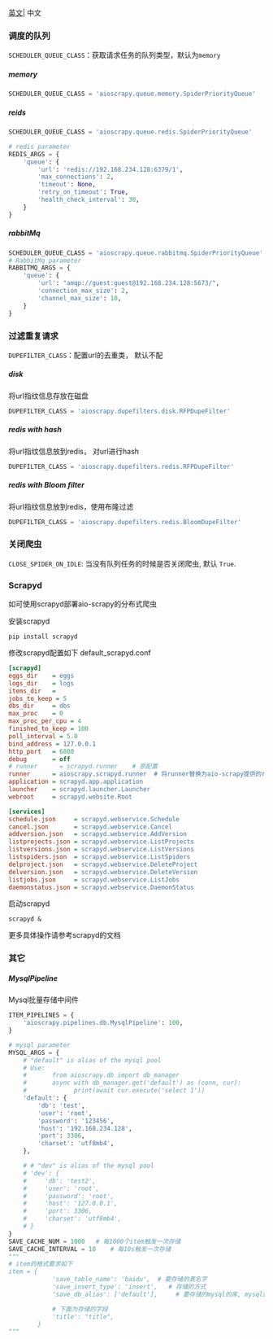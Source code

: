 
[英文](./documentation.md)| 中文
### 调度的队列
`SCHEDULER_QUEUE_CLASS`：获取请求任务的队列类型，默认为`memory`
##### memory
```python
SCHEDULER_QUEUE_CLASS = 'aioscrapy.queue.memory.SpiderPriorityQueue'
```
##### reids
```python
SCHEDULER_QUEUE_CLASS = 'aioscrapy.queue.redis.SpiderPriorityQueue'

# redis parameter
REDIS_ARGS = {
    'queue': {
        'url': 'redis://192.168.234.128:6379/1',
        'max_connections': 2,
        'timeout': None,
        'retry_on_timeout': True,
        'health_check_interval': 30,
    }
}
```
##### rabbitMq
```python
SCHEDULER_QUEUE_CLASS = 'aioscrapy.queue.rabbitmq.SpiderPriorityQueue'
# RabbitMq parameter
RABBITMQ_ARGS = {
    'queue': {
        'url': "amqp://guest:guest@192.168.234.128:5673/",
        'connection_max_size': 2,
        'channel_max_size': 10,
    }
}
```

### 过滤重复请求
`DUPEFILTER_CLASS`：配置url的去重类， 默认不配

##### disk
将url指纹信息存放在磁盘
```python
DUPEFILTER_CLASS = 'aioscrapy.dupefilters.disk.RFPDupeFilter'
```
##### redis with hash
将url指纹信息放到redis， 对url进行hash
```python
DUPEFILTER_CLASS = 'aioscrapy.dupefilters.redis.RFPDupeFilter'
```
##### redis with Bloom filter
将url指纹信息放到redis，使用布隆过滤
```python
DUPEFILTER_CLASS = 'aioscrapy.dupefilters.redis.BloomDupeFilter'
```

### 关闭爬虫
`CLOSE_SPIDER_ON_IDLE`: 当没有队列任务的时候是否关闭爬虫, 默认 `True`.


### Scrapyd
如可使用scrapyd部署aio-scrapy的分布式爬虫

安装scrapyd
```shell
pip install scrapyd
```
修改scrapyd配置如下
default_scrapyd.conf
```ini
[scrapyd]
eggs_dir    = eggs
logs_dir    = logs
items_dir   =
jobs_to_keep = 5
dbs_dir     = dbs
max_proc    = 0
max_proc_per_cpu = 4
finished_to_keep = 100
poll_interval = 5.0
bind_address = 127.0.0.1
http_port   = 6800
debug       = off
# runner      = scrapyd.runner    # 原配置
runner      = aioscrapy.scrapyd.runner  # 将runner替换为aio-scrapy提供的runner
application = scrapyd.app.application
launcher    = scrapyd.launcher.Launcher
webroot     = scrapyd.website.Root

[services]
schedule.json     = scrapyd.webservice.Schedule
cancel.json       = scrapyd.webservice.Cancel
addversion.json   = scrapyd.webservice.AddVersion
listprojects.json = scrapyd.webservice.ListProjects
listversions.json = scrapyd.webservice.ListVersions
listspiders.json  = scrapyd.webservice.ListSpiders
delproject.json   = scrapyd.webservice.DeleteProject
delversion.json   = scrapyd.webservice.DeleteVersion
listjobs.json     = scrapyd.webservice.ListJobs
daemonstatus.json = scrapyd.webservice.DaemonStatus

```
启动scrapyd
```shell
scrapyd &
```
更多具体操作请参考scrapyd的文档

### 其它

##### MysqlPipeline
Mysql批量存储中间件
```python
ITEM_PIPELINES = {
    'aioscrapy.pipelines.db.MysqlPipeline': 100,
}

# mysql parameter
MYSQL_ARGS = {
    # "default" is alias of the mysql pool
    # Use:
    #       from aioscrapy.db import db_manager
    #       async with db_manager.get('default') as (conn, cur):
    #             print(await cur.execute('select 1'))
    'default': {
        'db': 'test',
        'user': 'root',
        'password': '123456',
        'host': '192.168.234.128',
        'port': 3306,
        'charset': 'utf8mb4',
    },

    # # "dev" is alias of the mysql pool
    # 'dev': {
    #     'db': 'test2',
    #     'user': 'root',
    #     'password': 'root',
    #     'host': '127.0.0.1',
    #     'port': 3306,
    #     'charset': 'utf8mb4',
    # }
}
SAVE_CACHE_NUM = 1000   # 每1000个item触发一次存储
SAVE_CACHE_INTERVAL = 10    # 每10s触发一次存储
"""
# item的格式要求如下
item = {
            'save_table_name': 'baidu',  # 要存储的表名字
            'save_insert_type': 'insert',   # 存储的方式
            'save_db_alias': ['default'],     # 要存储的mysql的库, mysql的alias

            # 下面为存储的字段
            'title': "title",
        }
"""
```
